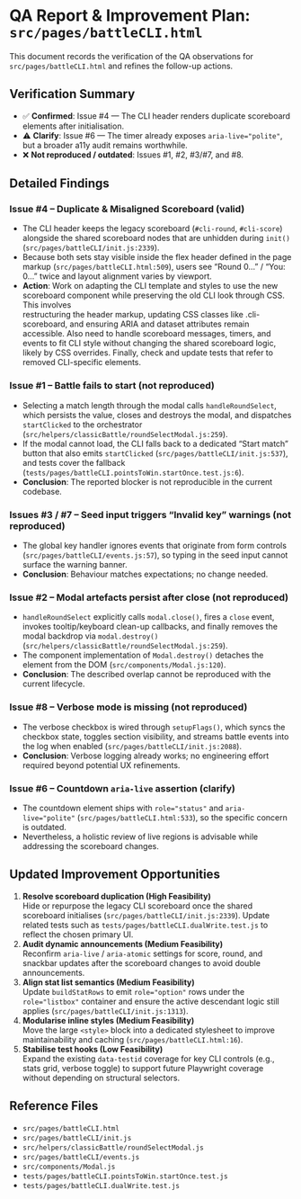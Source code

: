 # QA Report & Improvement Plan: `src/pages/battleCLI.html`

This document records the verification of the QA observations for `src/pages/battleCLI.html` and refines the follow-up actions.

## Verification Summary

- ✅ **Confirmed**: Issue #4 — The CLI header renders duplicate scoreboard elements after initialisation.
- ⚠️ **Clarify**: Issue #6 — The timer already exposes `aria-live="polite"`, but a broader a11y audit remains worthwhile.
- ❌ **Not reproduced / outdated**: Issues #1, #2, #3/#7, and #8.

## Detailed Findings

### Issue #4 – Duplicate & Misaligned Scoreboard (**valid**)

- The CLI header keeps the legacy scoreboard (`#cli-round`, `#cli-score`) alongside the shared scoreboard nodes that are unhidden during `init()` (`src/pages/battleCLI/init.js:2339`).
- Because both sets stay visible inside the flex header defined in the page markup (`src/pages/battleCLI.html:509`), users see “Round 0…” / “You: 0…” twice and layout alignment varies by viewport.
- **Action**: Work on adapting the CLI template and styles to use the new scoreboard component while preserving the old CLI look through CSS. This involves          
restructuring the header markup, updating CSS classes like .cli-scoreboard, and ensuring ARIA and dataset attributes remain accessible. Also need to handle 
scoreboard messages, timers, and events to fit CLI style without changing the shared scoreboard logic, likely by CSS overrides. Finally, check and update
tests that refer to removed CLI-specific elements.

### Issue #1 – Battle fails to start (**not reproduced**)

- Selecting a match length through the modal calls `handleRoundSelect`, which persists the value, closes and destroys the modal, and dispatches `startClicked` to the orchestrator (`src/helpers/classicBattle/roundSelectModal.js:259`).
- If the modal cannot load, the CLI falls back to a dedicated “Start match” button that also emits `startClicked` (`src/pages/battleCLI/init.js:537`), and tests cover the fallback (`tests/pages/battleCLI.pointsToWin.startOnce.test.js:6`).
- **Conclusion**: The reported blocker is not reproducible in the current codebase.

### Issues #3 / #7 – Seed input triggers “Invalid key” warnings (**not reproduced**)

- The global key handler ignores events that originate from form controls (`src/pages/battleCLI/events.js:57`), so typing in the seed input cannot surface the warning banner.
- **Conclusion**: Behaviour matches expectations; no change needed.

### Issue #2 – Modal artefacts persist after close (**not reproduced**)

- `handleRoundSelect` explicitly calls `modal.close()`, fires a `close` event, invokes tooltip/keyboard clean-up callbacks, and finally removes the modal backdrop via `modal.destroy()` (`src/helpers/classicBattle/roundSelectModal.js:259`).
- The component implementation of `Modal.destroy()` detaches the element from the DOM (`src/components/Modal.js:120`).
- **Conclusion**: The described overlap cannot be reproduced with the current lifecycle.

### Issue #8 – Verbose mode is missing (**not reproduced**)

- The verbose checkbox is wired through `setupFlags()`, which syncs the checkbox state, toggles section visibility, and streams battle events into the log when enabled (`src/pages/battleCLI/init.js:2088`).
- **Conclusion**: Verbose logging already works; no engineering effort required beyond potential UX refinements.

### Issue #6 – Countdown `aria-live` assertion (**clarify**)

- The countdown element ships with `role="status"` and `aria-live="polite"` (`src/pages/battleCLI.html:533`), so the specific concern is outdated.
- Nevertheless, a holistic review of live regions is advisable while addressing the scoreboard changes.

## Updated Improvement Opportunities

1. **Resolve scoreboard duplication (High Feasibility)**  
   Hide or repurpose the legacy CLI scoreboard once the shared scoreboard initialises (`src/pages/battleCLI/init.js:2339`). Update related tests such as `tests/pages/battleCLI.dualWrite.test.js` to reflect the chosen primary UI.
2. **Audit dynamic announcements (Medium Feasibility)**  
   Reconfirm `aria-live` / `aria-atomic` settings for score, round, and snackbar updates after the scoreboard changes to avoid double announcements.
3. **Align stat list semantics (Medium Feasibility)**  
   Update `buildStatRows` to emit `role="option"` rows under the `role="listbox"` container and ensure the active descendant logic still applies (`src/pages/battleCLI/init.js:1313`).
4. **Modularise inline styles (Medium Feasibility)**  
   Move the large `<style>` block into a dedicated stylesheet to improve maintainability and caching (`src/pages/battleCLI.html:16`).
5. **Stabilise test hooks (Low Feasibility)**  
   Expand the existing `data-testid` coverage for key CLI controls (e.g., stats grid, verbose toggle) to support future Playwright coverage without depending on structural selectors.

## Reference Files

- `src/pages/battleCLI.html`
- `src/pages/battleCLI/init.js`
- `src/helpers/classicBattle/roundSelectModal.js`
- `src/pages/battleCLI/events.js`
- `src/components/Modal.js`
- `tests/pages/battleCLI.pointsToWin.startOnce.test.js`
- `tests/pages/battleCLI.dualWrite.test.js`
